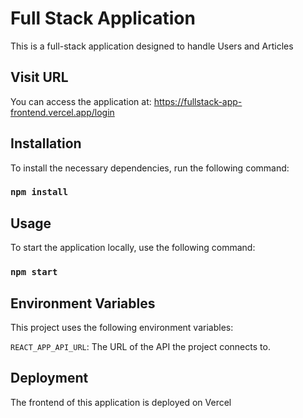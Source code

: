 # Full Stack Application

This is a full-stack application designed to handle Users and Articles

## Visit URL

You can access the application at: https://fullstack-app-frontend.vercel.app/login

## Installation

To install the necessary dependencies, run the following command:

### `npm install`

## Usage

To start the application locally, use the following command:

### `npm start`

## Environment Variables

This project uses the following environment variables:

`REACT_APP_API_URL`: The URL of the API the project connects to.

## Deployment

The frontend of this application is deployed on Vercel
